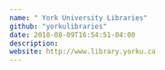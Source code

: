 ```yaml
---
name: " York University Libraries"
github: "yorkulibraries"
date: 2018-08-09T16:54:51-04:00
description:
website: http://www.library.yorku.ca
---
```



